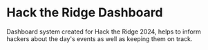 # Hack the Ridge Dashboard

Dashboard system created for Hack the Ridge 2024, helps to inform hackers about the day's events as well as keeping them on track. 
